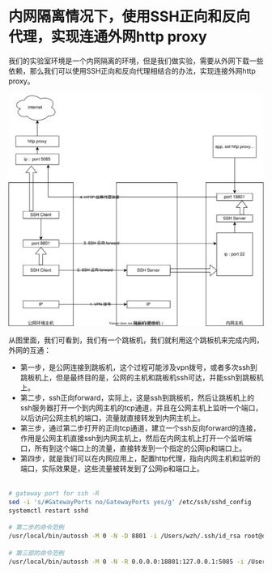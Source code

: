 # 内网隔离情况下，使用SSH正向和反向代理，实现连通外网http proxy

我们的实验室环境是一个内网隔离的环境，但是我们做实验，需要从外网下载一些依赖，那么我们可以使用SSH正向和反向代理相结合的办法，实现连接外网http proxy。

![](dia/2021.ssh.tunnel.drawio.svg)

从图里面，我们可看到，我们有一个跳板机，我们就利用这个跳板机来完成内网，外网的互通：
- 第一步，是公网连接到跳板机，这个过程可能涉及vpn拨号，或者多次ssh到跳板机上，但是最终目的是，公网的主机和跳板机ssh可达，并能ssh到跳板机上。
- 第二步，ssh正向forward，实际上，这是ssh到跳板机，然后让跳板机上的ssh服务器打开一个到内网主机的tcp通道，并且在公网主机上监听一个端口，以后访问公网主机的端口，流量就直接转发到内网主机上。
- 第三步，通过第二步打开的正向tcp通道，建立一个ssh反向forward的连接，作用是公网主机直接ssh到内网主机上，然后在内网主机上打开一个监听端口，所有到这个端口上的流量，直接转发到一个指定的公网ip和端口上。
- 第四步，就是我们可以在内网应用上，配置http代理，指向内网主机和监听的端口，实际效果是，这些流量被转发到了公网ip和端口上。

```bash

# gateway port for ssh -R
sed -i 's/#GatewayPorts no/GatewayPorts yes/g' /etc/ssh/sshd_config
systemctl restart sshd

# 第二步的命令范例
/usr/local/bin/autossh -M 0 -N -D 8801 -i /Users/wzh/.ssh/id_rsa root@ocp.pan.redhat.ren

# 第三部的命令范例
/usr/local/bin/autossh -M 0 -N -R 0.0.0.0:18801:127.0.0.1:5085 -i /Users/wzh/.ssh/id_rsa root@ocp.pan.redhat.ren

```